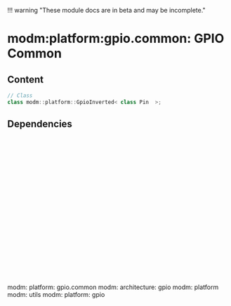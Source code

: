 !!! warning "These module docs are in beta and may be incomplete."

# modm:platform:gpio.common: GPIO Common



## Content

```cpp
// Class
class modm::platform::GpioInverted< class Pin  >;
```
## Dependencies

<?xml version="1.0" encoding="UTF-8" standalone="no"?>
<!DOCTYPE svg PUBLIC "-//W3C//DTD SVG 1.1//EN"
 "http://www.w3.org/Graphics/SVG/1.1/DTD/svg11.dtd">
<!-- Generated by graphviz version 2.40.1 (20161225.0304)
 -->
<!-- Title: modm:platform:gpio.common Pages: 1 -->
<svg width="248pt" height="239pt"
 viewBox="0.00 0.00 248.00 239.00" xmlns="http://www.w3.org/2000/svg" xmlns:xlink="http://www.w3.org/1999/xlink">
<g id="graph0" class="graph" transform="scale(1 1) rotate(0) translate(4 235)">
<title>modm:platform:gpio.common</title>
<polygon fill="#ffffff" stroke="transparent" points="-4,4 -4,-235 244,-235 244,4 -4,4"/>
<!-- modm_platform_gpio_common -->
<g id="node1" class="node">
<title>modm_platform_gpio_common</title>
<polygon fill="#d3d3d3" stroke="#000000" stroke-width="2" points="180.5,-142 87.5,-142 87.5,-89 180.5,-89 180.5,-142"/>
<text text-anchor="middle" x="134" y="-126.8" font-family="Times,serif" font-size="14.00" fill="#000000">modm:</text>
<text text-anchor="middle" x="134" y="-111.8" font-family="Times,serif" font-size="14.00" fill="#000000">platform:</text>
<text text-anchor="middle" x="134" y="-96.8" font-family="Times,serif" font-size="14.00" fill="#000000">gpio.common</text>
</g>
<!-- modm_architecture_gpio -->
<g id="node2" class="node">
<title>modm_architecture_gpio</title>
<g id="a_node2"><a xlink:href="../modm-architecture-gpio" xlink:title="modm:&#10;architecture:&#10;gpio">
<polygon fill="#d3d3d3" stroke="#000000" points="84,-231 0,-231 0,-178 84,-178 84,-231"/>
<text text-anchor="middle" x="42" y="-215.8" font-family="Times,serif" font-size="14.00" fill="#000000">modm:</text>
<text text-anchor="middle" x="42" y="-200.8" font-family="Times,serif" font-size="14.00" fill="#000000">architecture:</text>
<text text-anchor="middle" x="42" y="-185.8" font-family="Times,serif" font-size="14.00" fill="#000000">gpio</text>
</a>
</g>
</g>
<!-- modm_platform_gpio_common&#45;&gt;modm_architecture_gpio -->
<g id="edge1" class="edge">
<title>modm_platform_gpio_common&#45;&gt;modm_architecture_gpio</title>
<path fill="none" stroke="#000000" d="M106.397,-142.2029C97.118,-151.1793 86.6433,-161.3124 76.8797,-170.7577"/>
<polygon fill="#000000" stroke="#000000" points="74.3373,-168.3474 69.5836,-177.8159 79.2044,-173.3785 74.3373,-168.3474"/>
</g>
<!-- modm_platform -->
<g id="node3" class="node">
<title>modm_platform</title>
<g id="a_node3"><a xlink:href="../modm-platform" xlink:title="modm:&#10;platform">
<polygon fill="#d3d3d3" stroke="#000000" points="166,-223.5 102,-223.5 102,-185.5 166,-185.5 166,-223.5"/>
<text text-anchor="middle" x="134" y="-208.3" font-family="Times,serif" font-size="14.00" fill="#000000">modm:</text>
<text text-anchor="middle" x="134" y="-193.3" font-family="Times,serif" font-size="14.00" fill="#000000">platform</text>
</a>
</g>
</g>
<!-- modm_platform_gpio_common&#45;&gt;modm_platform -->
<g id="edge2" class="edge">
<title>modm_platform_gpio_common&#45;&gt;modm_platform</title>
<path fill="none" stroke="#000000" d="M134,-142.2029C134,-152.6482 134,-164.6597 134,-175.3311"/>
<polygon fill="#000000" stroke="#000000" points="130.5001,-175.4482 134,-185.4482 137.5001,-175.4483 130.5001,-175.4482"/>
</g>
<!-- modm_utils -->
<g id="node4" class="node">
<title>modm_utils</title>
<g id="a_node4"><a xlink:href="../modm-utils" xlink:title="modm:&#10;utils">
<polygon fill="#d3d3d3" stroke="#000000" points="240,-223.5 184,-223.5 184,-185.5 240,-185.5 240,-223.5"/>
<text text-anchor="middle" x="212" y="-208.3" font-family="Times,serif" font-size="14.00" fill="#000000">modm:</text>
<text text-anchor="middle" x="212" y="-193.3" font-family="Times,serif" font-size="14.00" fill="#000000">utils</text>
</a>
</g>
</g>
<!-- modm_platform_gpio_common&#45;&gt;modm_utils -->
<g id="edge3" class="edge">
<title>modm_platform_gpio_common&#45;&gt;modm_utils</title>
<path fill="none" stroke="#000000" d="M157.4026,-142.2029C167.2243,-153.4098 178.6262,-166.4197 188.4624,-177.643"/>
<polygon fill="#000000" stroke="#000000" points="186.0797,-180.2345 195.3029,-185.4482 191.3441,-175.6208 186.0797,-180.2345"/>
</g>
<!-- modm_platform_gpio -->
<g id="node5" class="node">
<title>modm_platform_gpio</title>
<g id="a_node5"><a xlink:href="../modm-platform-gpio" xlink:title="modm:&#10;platform:&#10;gpio">
<polygon fill="#d3d3d3" stroke="#000000" points="168,-53 100,-53 100,0 168,0 168,-53"/>
<text text-anchor="middle" x="134" y="-37.8" font-family="Times,serif" font-size="14.00" fill="#000000">modm:</text>
<text text-anchor="middle" x="134" y="-22.8" font-family="Times,serif" font-size="14.00" fill="#000000">platform:</text>
<text text-anchor="middle" x="134" y="-7.8" font-family="Times,serif" font-size="14.00" fill="#000000">gpio</text>
</a>
</g>
</g>
<!-- modm_platform_gpio&#45;&gt;modm_platform_gpio_common -->
<g id="edge4" class="edge">
<title>modm_platform_gpio&#45;&gt;modm_platform_gpio_common</title>
<path fill="none" stroke="#000000" d="M134,-53.2029C134,-61.2113 134,-70.1403 134,-78.6802"/>
<polygon fill="#000000" stroke="#000000" points="130.5001,-78.8159 134,-88.8159 137.5001,-78.8159 130.5001,-78.8159"/>
</g>
</g>
</svg>

